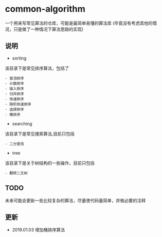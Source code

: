 # common-algorithm
一个用来写常见算法的仓库，可能是最简单易懂的算法库
(毕竟没有考虑其他的情况，只是做了一种情况下算法思路的实现)

## 说明
- sorting

该目录下是常见排序算法，包括了

    - 冒泡排序
    - 计数排序
    - 插入排序
    - 归并排序
    - 快速排序
    - 随机快速排序
    - 选择排序
    - 桶排序

- searching

该目录下是常见搜索算法,目前只包括

    - 二分查找

- tree

该目录下是关于树结构的一些操作，目前只包括

    - 翻转二叉树

## TODO
未来可能会更新一些比较复杂的算法，尽量使代码量简单，并做必要的注释

## 更新
- 2019.01.03
增加桶排序算法
